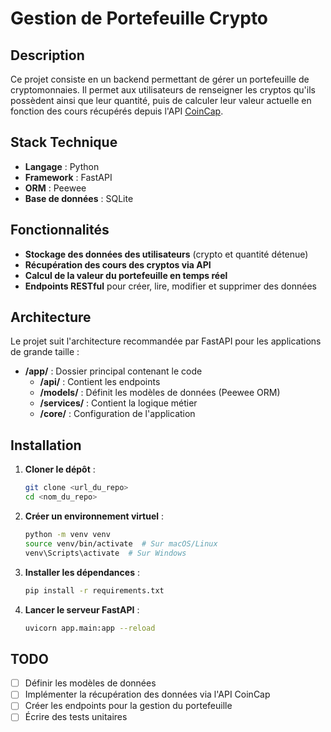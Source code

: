 # Gestion de Portefeuille Crypto

## Description
Ce projet consiste en un backend permettant de gérer un portefeuille de cryptomonnaies. Il permet aux utilisateurs de renseigner les cryptos qu'ils possèdent ainsi que leur quantité, puis de calculer leur valeur actuelle en fonction des cours récupérés depuis l'API [CoinCap](https://docs.coincap.io/).

## Stack Technique
- **Langage** : Python
- **Framework** : FastAPI
- **ORM** : Peewee
- **Base de données** : SQLite

## Fonctionnalités
- **Stockage des données des utilisateurs** (crypto et quantité détenue)
- **Récupération des cours des cryptos via API**
- **Calcul de la valeur du portefeuille en temps réel**
- **Endpoints RESTful** pour créer, lire, modifier et supprimer des données

## Architecture
Le projet suit l'architecture recommandée par FastAPI pour les applications de grande taille :
- **/app/** : Dossier principal contenant le code
    - **/api/** : Contient les endpoints
    - **/models/** : Définit les modèles de données (Peewee ORM)
    - **/services/** : Contient la logique métier
    - **/core/** : Configuration de l'application

## Installation
1. **Cloner le dépôt** :
   ```bash
   git clone <url_du_repo>
   cd <nom_du_repo>
   ```
2. **Créer un environnement virtuel** :
   ```bash
   python -m venv venv
   source venv/bin/activate  # Sur macOS/Linux
   venv\Scripts\activate  # Sur Windows
   ```
3. **Installer les dépendances** :
   ```bash
   pip install -r requirements.txt
   ```
4. **Lancer le serveur FastAPI** :
   ```bash
   uvicorn app.main:app --reload
   ```

## TODO
- [ ] Définir les modèles de données
- [ ] Implémenter la récupération des données via l'API CoinCap
- [ ] Créer les endpoints pour la gestion du portefeuille
- [ ] Écrire des tests unitaires
